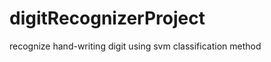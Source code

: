 digitRecognizerProject
======================

recognize hand-writing digit using svm classification method
